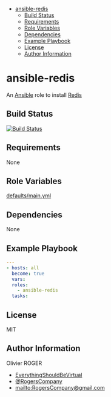<!-- START doctoc generated TOC please keep comment here to allow auto update -->
<!-- DON'T EDIT THIS SECTION, INSTEAD RE-RUN doctoc TO UPDATE -->
<!-- DON'T EDIT THIS SECTION, INSTEAD RE-RUN doctoc TO UPDATE -->

- [ansible-redis](#ansible-redis)
  - [Build Status](#build-status)
  - [Requirements](#requirements)
  - [Role Variables](#role-variables)
  - [Dependencies](#dependencies)
  - [Example Playbook](#example-playbook)
  - [License](#license)
  - [Author Information](#author-information)

<!-- END doctoc generated TOC please keep comment here to allow auto update -->

# ansible-redis

An [Ansible](https://www.ansible.com) role to install [Redis](https://redis.io/)

## Build Status

[![Build Status](https://travis-ci.org/RogersCompany/ansible-redis.svg?branch=master)](https://travis-ci.org/RogersCompany/ansible-redis)

## Requirements

None

## Role Variables

[defaults/main.yml](defaults/main.yml)

## Dependencies

None

## Example Playbook

```yaml
---
- hosts: all
  become: true
  vars:
  roles:
    - ansible-redis
  tasks:
```

## License

MIT

## Author Information

Olivier ROGER

-   [EverythingShouldBeVirtual](http://everythingshouldbevirtual.com)
-   [@RogersCompany](https://www.twitter.com/RogersCompany)
-   <mailto:RogersCompany@gmail.com>
